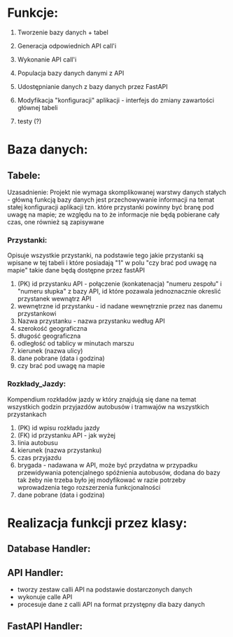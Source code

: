 
# Funkcje:
 1. Tworzenie bazy danych + tabel
 2. Generacja odpowiednich API call'i
 3. Wykonanie API call'i
 4. Populacja bazy danych danymi z API
 5. Udostępnianie danych z bazy danych przez FastAPI

 6. Modyfikacja "konfiguracji" aplikacji - interfejs do zmiany zawartości głównej tabeli

 7. testy (?)

# Baza danych:
## Tabele:
Uzasadnienie:
Projekt nie wymaga skomplikowanej warstwy danych stałych - główną funkcją bazy danych jest przechowywanie informacji na temat stałej konfiguracji aplikacji tzn. które przystanki powinny być branę pod uwagę na mapie; ze względu na to że informacje nie będą pobierane cały czas, one również są zapisywane
### Przystanki:
Opisuje wszystkie przystanki, na podstawie tego jakie przystanki są wpisane w tej tabeli i które posiadają "1" w polu "czy brać pod uwagę na mapie" takie dane będą dostępne przez fastAPI

1. (PK) id przystanku API - połączenie (konkatenacja) "numeru zespołu" i "numeru słupka" z bazy API, id które pozawala jednoznacznie okreslić przystanek wewnątrz API
2. wewnętrzne id przystanku - id nadane wewnętrznie przez nas danemu przystankowi
3. Nazwa przystanku - nazwa przystanku według API
4. szerokość geograficzna
5. długość geograficzna
6. odległość od tablicy w minutach marszu
7. kierunek (nazwa ulicy)
8. dane pobrane (data i godzina)
9. czy brać pod uwagę na mapie

### Rozkłady_Jazdy:
Kompendium rozkładów jazdy w który znajdują się dane na temat wszystkich godzin przyjazdów autobusów i tramwajów na wszystkich przystankach

1. (PK) id wpisu rozkładu jazdy
2. (FK) id przystanku API - jak wyżej
3. linia autobusu
4. kierunek (nazwa przystanku)
5. czas przyjazdu
6. brygada - nadawana w API, może być przydatna w przypadku przewidywania potencjalnego spóźnienia autobusów, dodana do bazy tak żeby nie trzeba było jej modyfikować w razie potrzeby wprowadzenia tego rozszerzenia funkcjonalności
7. dane pobrane (data i godzina)

# Realizacja funkcji przez klasy:
## Database Handler:

## API Handler:
 - tworzy zestaw calli API na podstawie dostarczonych danych
 - wykonuje calle API
 - procesuje dane z calli API na format przystępny dla bazy danych

## FastAPI Handler:

